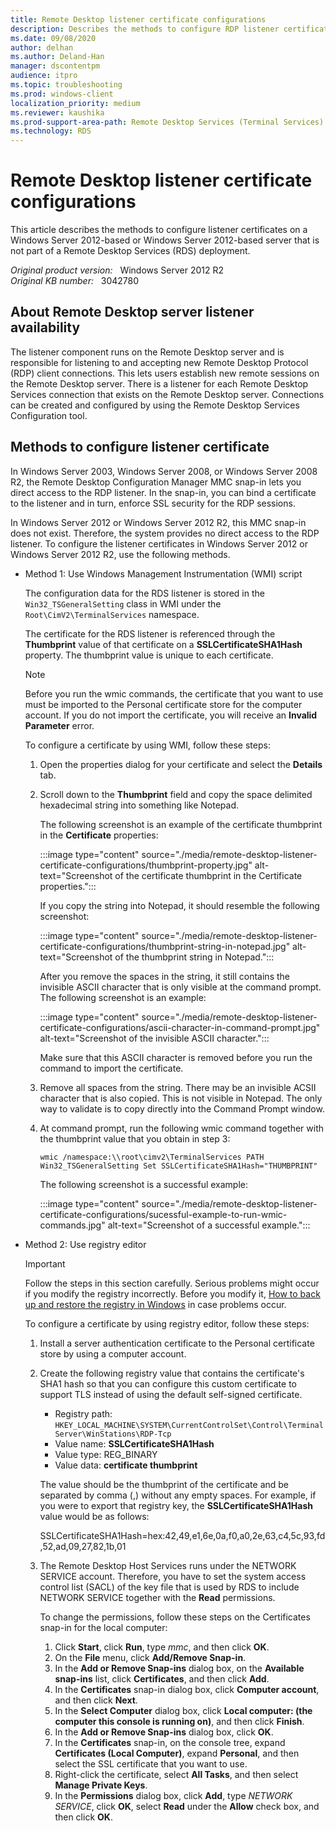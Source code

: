 ```yaml
---
title: Remote Desktop listener certificate configurations
description: Describes the methods to configure RDP listener certificates in Windows Server 2012 R2 and Windows Server 2012.
ms.date: 09/08/2020
author: delhan
ms.author: Deland-Han
manager: dscontentpm
audience: itpro
ms.topic: troubleshooting
ms.prod: windows-client
localization_priority: medium
ms.reviewer: kaushika
ms.prod-support-area-path: Remote Desktop Services (Terminal Services) licensing
ms.technology: RDS 
---
```

# Remote Desktop listener certificate configurations

This article describes the methods to configure listener certificates on a Windows Server 2012-based or Windows Server 2012-based server that is not part of a Remote Desktop Services (RDS) deployment.

_Original product version:_ &nbsp; Windows Server 2012 R2  
_Original KB number:_ &nbsp; 3042780

## About Remote Desktop server listener availability

The listener component runs on the Remote Desktop server and is responsible for listening to and accepting new Remote Desktop Protocol (RDP) client connections. This lets users establish new remote sessions on the Remote Desktop server. There is a listener for each Remote Desktop Services connection that exists on the Remote Desktop server. Connections can be created and configured by using the Remote Desktop Services Configuration tool.

## Methods to configure listener certificate

In Windows Server 2003, Windows Server 2008, or Windows Server 2008 R2, the Remote Desktop Configuration Manager MMC snap-in lets you direct access to the RDP listener. In the snap-in, you can bind a certificate to the listener and in turn, enforce SSL security for the RDP sessions.

In Windows Server 2012 or Windows Server 2012 R2, this MMC snap-in does not exist. Therefore, the system provides no direct access to the RDP listener. To configure the listener certificates in Windows Server 2012 or Windows Server 2012 R2, use the following methods.

- Method 1: Use Windows Management Instrumentation (WMI) script

    The configuration data for the RDS listener is stored in the `Win32_TSGeneralSetting` class in WMI under the `Root\CimV2\TerminalServices` namespace.

    The certificate for the RDS listener is referenced through the **Thumbprint** value of that certificate on a **SSLCertificateSHA1Hash** property. The thumbprint value is unique to each certificate.

    > [!NOTE]
    > Before you run the wmic commands, the certificate that you want to use must be imported to the Personal certificate store for the computer account. If you do not import the certificate, you will receive an **Invalid Parameter** error.

    To configure a certificate by using WMI, follow these steps:

    1. Open the properties dialog for your certificate and select the **Details** tab.
    2. Scroll down to the **Thumbprint** field and copy the space delimited hexadecimal string into something like Notepad.

        The following screenshot is an example of the certificate thumbprint in the **Certificate** properties:

        :::image type="content" source="./media/remote-desktop-listener-certificate-configurations/thumbprint-property.jpg" alt-text="Screenshot of the certificate thumbprint in the Certificate properties.":::

        If you copy the string into Notepad, it should resemble the following screenshot:

        :::image type="content" source="./media/remote-desktop-listener-certificate-configurations/thumbprint-string-in-notepad.jpg" alt-text="Screenshot of the thumbprint string in Notepad.":::

        After you remove the spaces in the string, it still contains the invisible ASCII character that is only visible at the command prompt. The following screenshot is an example:

        :::image type="content" source="./media/remote-desktop-listener-certificate-configurations/ascii-character-in-command-prompt.jpg" alt-text="Screenshot of the invisible ASCII character.":::

        Make sure that this ASCII character is removed before you run the command to import the certificate.

    3. Remove all spaces from the string. There may be an invisible ACSII character that is also copied. This is not visible in Notepad. The only way to validate is to copy directly into the Command Prompt window.

    4. At command prompt, run the following wmic command together with the thumbprint value that you obtain in step 3:

        ```console
        wmic /namespace:\\root\cimv2\TerminalServices PATH Win32_TSGeneralSetting Set SSLCertificateSHA1Hash="THUMBPRINT"
        ```

        The following screenshot is a successful example:

        :::image type="content" source="./media/remote-desktop-listener-certificate-configurations/sucessful-example-to-run-wmic-commands.jpg" alt-text="Screenshot of a successful example.":::
  
- Method 2: Use registry editor

    > [!IMPORTANT]
    > Follow the steps in this section carefully. Serious problems might occur if you modify the registry incorrectly. Before you modify it, [How to back up and restore the registry in Windows](https://support.microsoft.com/help/322756) in case problems occur.

    To configure a certificate by using registry editor, follow these steps:

    1. Install a server authentication certificate to the Personal certificate store by using a computer account.

    2. Create the following registry value that contains the certificate's SHA1 hash so that you can configure this custom certificate to support TLS instead of using the default self-signed certificate.

        - Registry path: `HKEY_LOCAL_MACHINE\SYSTEM\CurrentControlSet\Control\Terminal Server\WinStations\RDP-Tcp`
        - Value name: **SSLCertificateSHA1Hash**
        - Value type: REG_BINARY
        - Value data: **certificate thumbprint**

        The value should be the thumbprint of the certificate and be separated by comma (,) without any empty spaces. For example, if you were to export that registry key, the **SSLCertificateSHA1Hash** value would be as follows:

        SSLCertificateSHA1Hash=hex:42,49,e1,6e,0a,f0,a0,2e,63,c4,5c,93,fd,52,ad,09,27,82,1b,01

    3. The Remote Desktop Host Services runs under the NETWORK SERVICE account. Therefore, you have to set the system access control list (SACL) of the key file that is used by RDS to include NETWORK SERVICE together with the **Read** permissions.

        To change the permissions, follow these steps on the Certificates snap-in for the local computer:

        1. Click **Start**, click **Run**, type *mmc*, and then click **OK**.
        2. On the **File** menu, click **Add/Remove Snap-in**.
        3. In the **Add or Remove Snap-ins**  dialog box, on the **Available snap-ins** list, click **Certificates**, and then click **Add**.
        4. In the **Certificates** snap-in dialog box, click **Computer account**, and then click **Next**.
        5. In the **Select Computer** dialog box, click **Local computer: (the computer this console is running on)**, and then click **Finish**.
        6. In the **Add or Remove Snap-ins** dialog box, click **OK**.
        7. In the **Certificates** snap-in, on the console tree, expand **Certificates (Local Computer)**, expand **Personal**, and then select the SSL certificate that you want to use.
        8. Right-click the certificate, select **All Tasks**, and then select **Manage Private Keys**.
        9. In the **Permissions** dialog box, click **Add**, type *NETWORK SERVICE*, click **OK**, select **Read** under the **Allow** check box, and then click **OK**.

